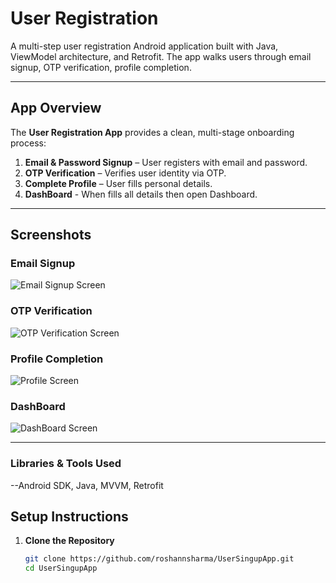 #  User Registration

A multi-step user registration Android application built with Java, ViewModel architecture, and Retrofit. The app walks users through email signup, OTP verification, profile completion.

---

## App Overview

The **User Registration App** provides a clean, multi-stage onboarding process:
1. **Email & Password Signup** – User registers with email and password.
2. **OTP Verification** – Verifies user identity via OTP.
3. **Complete Profile** – User fills personal details.
4. **DashBoard** - When fills all details then open Dashboard.


---

## Screenshots


###  Email Signup  
![Email Signup Screen](screenshots/email_signup.png)

###  OTP Verification  
![OTP Verification Screen](screenshots/otp_verification.png)

###  Profile Completion  
![Profile Screen](screenshots/profile_completion.png)

###  DashBoard   
![DashBoard Screen](screenshots/dashboard.png)

---
### Libraries & Tools Used
--Android SDK, Java, MVVM, Retrofit

##  Setup Instructions

1. **Clone the Repository**
   ```bash
   git clone https://github.com/roshannsharma/UserSingupApp.git
   cd UserSingupApp

